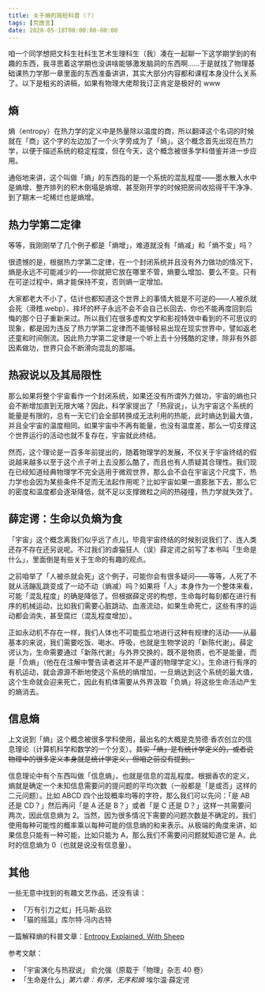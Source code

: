 ```yaml
---
title: 关于熵的简短科普（？）
tags: [荒唐言]
date: 2020-05-18T00:00:00-00:00
---
```


咱一个同学想把文科生社科生艺术生理科生（我）凑在一起聊一下这学期学到的有趣的东西，我寻思着这学期也没讲啥能够激发脑洞的东西啊……于是就找了物理基础课热力学那一章里面的东西准备讲讲，其实大部分内容都和课程本身没什么关系了。以下是粗劣的讲稿，如果有物理大佬帮我订正肯定是极好的 www

## 熵

熵（entropy）在热力学的定义中是热量除以温度的商，所以翻译这个名词的时候就在「商」这个字的左边加了一个火字旁成为了「熵」。这个概念首先出现在热力学，以便于描述系统的稳定程度，但在今天，这个概念被很多学科借鉴并进一步应用。

通俗地来讲，这个叫做「熵」的东西指的是一个系统的混乱程度——墨水散入水中是熵增、整齐排列的积木倒塌是熵增、甚至刚开学的时候把房间收拾得干干净净、到了期末一坨稀烂也是熵增。

## 热力学第二定律

等等，我刚刚举了几个例子都是「熵增」，难道就没有「熵减」和「熵不变」吗？

<!--truncate-->

很遗憾的是，根据热力学第二定律，在一个封闭系统并且没有外力做功的情况下，熵是永远不可能减少的——你就把它放在哪里不管，熵要么增加、要么不变。只有在可逆过程中，熵才能保持不变，否则熵一定增加。

大家都老大不小了，估计也都知道这个世界上的事情大抵是不可逆的——人被杀就会死（滑稽.webp）、摔坏的杯子永远不会不会自己长回去、你也不能再度回到后悔的那个日子重新来过。所以我们在很多虚构文学和影视特效中看到的不可思议的现象，都是因为违反了热力学第二定律而不能够轻易出现在现实世界中，譬如返老还童和时间倒流。因此热力学第二定律是一个听上去十分残酷的定律，除非有外部因素做功，世界只会不断滑向混乱的那端。

## 热寂说以及其局限性

那么如果将整个宇宙看作一个封闭系统，如果还没有所谓外力做功，宇宙的熵也只会不断增加直到无限大咯？因此，科学家提出了「热寂说」，认为宇宙这个系统的能量是有限的，总有一天它们会全部转换成无法利用的热能，此时熵达到最大值，并且全宇宙的温度相同。如果宇宙中不再有能量，也没有温度差，那么一切支撑这个世界运行的活动也就不复存在，宇宙就此终结。

然而，这个理论是一百多年前提出的，随着物理学的发展，不仅关于宇宙终结的假说越来越多以至于这个点子听上去没那么酷了，而且也有人质疑其合理性。我们现在已经知道经典物理学不完全适用于微观世界，那么会不会在宇宙这个尺度下，热力学也会因为某些条件不足而无法起作用呢？比如宇宙如果一直膨胀下去，那么它的密度和温度都会逐渐降低，就不足以支撑微粒之间的热碰撞，热力学就失效了。

## 薛定谔：生命以负熵为食

「宇宙」这个概念离我们似乎远了点儿，毕竟宇宙终结的时候别说我们了、连人类还存不存在还另说呢。不过我们的虐猫狂人（误）薛定谔之前写了本书叫「生命是什么」，里面倒是有些关于生命的有趣的观点。

之前咱举了「人被杀就会死」这个例子，可能你会有很多疑问——等等，人死了不就从活蹦乱跳变成了一动不动（熵减）吗？如果将「人」本身作为一个整体来看，可能「混乱程度」的确是降低了。但根据薛定谔的构想，生命每时每刻都在进行有序的机械运动，比如我们需要心脏跳动、血液流动，如果生命死亡，这些有序的运动都会消失，甚至腐烂（混乱程度增加）。

正如永动机不存在一样，我们人体也不可能孤立地进行这种有规律的活动——从最基本的来说，我们需要吃饭、喝水、呼吸，也就是生物学说的「新陈代谢」。薛定谔认为，生命需要通过「新陈代谢」与外界交换的，既不是物质，也不是能量，而是「负熵」（他在在注解中警告读者这并不是严谨的物理学定义）。生命进行有序的有机运动，就会源源不断地使这个系统的熵增加，一旦熵达到这个系统的最大值，这个生命就会迎来死亡，因此有机体需要从外界汲取「负熵」将这些生命活动产生的熵消去。

## 信息熵

上文说到「熵」这个概念被很多学科使用，最出名的大概是克劳德·香农创立的信息理论（计算机科学和数学的一个分支）。<del>其实「熵」是有统计学定义的，或者说物理中的很多定义本身就是统计学定义，但咱之前没有提到。</del>

信息理论中有个东西叫做「信息熵」，也就是信息的混乱程度。根据香农的定义，熵就是确定一个未知信息需要问的提问题的平均次数（一般都是「是或否」这样的二元问题）。比如 ABCD 四个出现概率均等的字符，那么我们可以先问：「是 AB 还是 CD？」然后再问「是 A 还是 B？」或者「是 C 还是 D？」这样一共需要问两次，因此信息熵为 2。当然，因为很多情况下需要的问题次数是不确定的，我们使用每种可能性的概率乘以每种可能的信息熵的和来表示。从极端的角度来讲，如果信息只能有一种可能，比如只能为 A，那么我们不需要问问题就知道它是 A，此时的信息熵为 0（也就是说没有信息量）。

## 其他

一些无意中找到的有趣文艺作品，还没有读：

- 「万有引力之虹」托马斯·品钦
- 「猫的摇篮」库尔特·冯内古特

一篇解释熵的科普文章：[Entropy Explained, With Sheep](https://aatishb.com/entropy/)

参考文献：

- 「宇宙演化与热寂说」 俞允强（原载于「物理」杂志 40 卷）
- 「生命是什么」_第六章：有序，无序和熵_ 埃尔温·薛定谔
